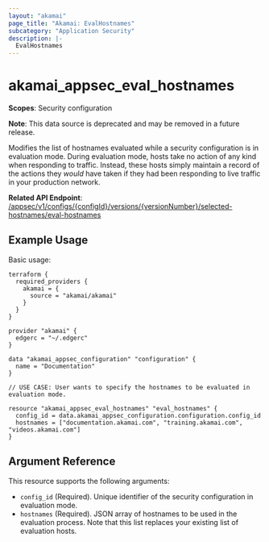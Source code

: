 ```yaml
---
layout: "akamai"
page_title: "Akamai: EvalHostnames"
subcategory: "Application Security"
description: |-
  EvalHostnames
---
```


# akamai_appsec_eval_hostnames

**Scopes**: Security configuration

**Note**: This data source is deprecated and may be removed in a future release.

Modifies the list of hostnames evaluated while a security configuration is in evaluation mode.
During evaluation mode, hosts take no action of any kind when responding to traffic.
Instead, these hosts simply maintain a record of the actions they *would* have taken if they had been responding to live traffic in your production network.

**Related API Endpoint**: [/appsec/v1/configs/{configId}/versions/{versionNumber}/selected-hostnames/eval-hostnames](https://developer.akamai.com/api/cloud_security/application_security/v1.html#putevaluationhostnames)

## Example Usage

Basic usage:

```
terraform {
  required_providers {
    akamai = {
      source = "akamai/akamai"
    }
  }
}

provider "akamai" {
  edgerc = "~/.edgerc"
}

data "akamai_appsec_configuration" "configuration" {
  name = "Documentation"
}

// USE CASE: User wants to specify the hostnames to be evaluated in evaluation mode.

resource "akamai_appsec_eval_hostnames" "eval_hostnames" {
  config_id = data.akamai_appsec_configuration.configuration.config_id
  hostnames = ["documentation.akamai.com", "training.akamai.com", "videos.akamai.com"]
}
```

## Argument Reference

This resource supports the following arguments:

- `config_id` (Required). Unique identifier of the security configuration in evaluation mode.
- `hostnames` (Required). JSON array of hostnames to be used in the evaluation process. Note that this list replaces your existing list of evaluation hosts.

